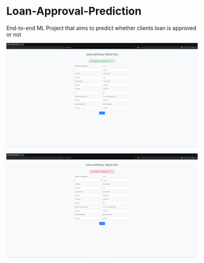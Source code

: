# Loan-Approval-Prediction
End-to-end ML Project that aims to predict whether clients loan is approved or not

![alt text](images/image2.png)

![alt text](images/image.png)
